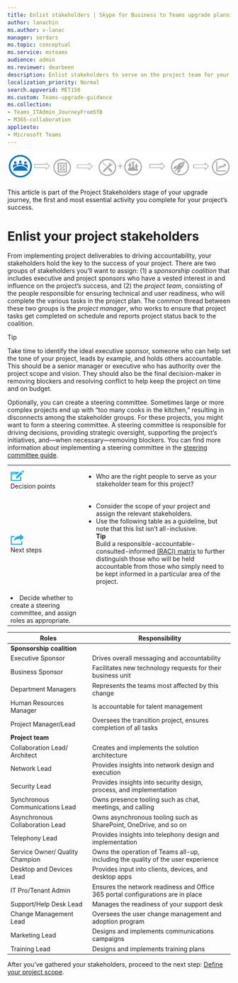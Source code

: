 ```yaml
---
title: Enlist stakeholders | Skype for Business to Teams upgrade planning
author: lanachin
ms.author: v-lanac
manager: serdars
ms.topic: conceptual
ms.service: msteams
audience: admin
ms.reviewer: dearbeen
description: Enlist stakeholders to serve on the project team for your upgrade. 
localization_priority: Normal
search.appverid: MET150
ms.custom: Teams-upgrade-guidance
ms.collection: 
- Teams_ITAdmin_JourneyFromSfB
- M365-collaboration
appliesto:
- Microsoft Teams
---
```


![Illustration showing the stakeholder state of the upgrade journey](media/upgrade-banner-stakeholders.png "Stages of the upgrade journey, with emphasis on gathering your team of project stakeholders")

This article is part of the Project Stakeholders stage of your upgrade journey, the first and most essential activity you complete for your project’s success.


# Enlist your project stakeholders

From implementing project deliverables to driving accountability, your stakeholders hold the key to the success of your project. There are two groups of stakeholders you’ll want to assign: (1) a _sponsorship coalition_ that includes executive and project sponsors who have a vested interest in and influence on the project’s success, and (2) the _project team_, consisting of the people responsible for ensuring technical and user readiness, who will complete the various tasks in the project plan. The common thread between these two groups is the _project manager_, who works to ensure that project tasks get completed on schedule and reports project status back to the coalition.

> [!Tip]
> Take time to identify the ideal executive sponsor, someone who can help set the tone of your project, leads by example, and holds others accountable. This should be a senior manager or executive who has authority over the project scope and vision. They should also be the final decision-maker in removing blockers and resolving conflict to help keep the project on time and on budget.

Optionally, you can create a steering committee. Sometimes large or more complex projects end up with “too many cooks in the kitchen,” resulting in disconnects among the stakeholder groups. For these projects, you might want to form a steering committee. A steering committee is responsible for driving decisions, providing strategic oversight, supporting the project’s initiatives, and—when necessary—removing blockers. You can find more information about implementing a steering committee in the [steering committee guide](https://aka.ms/SteeringCommittee).

| | |
|---|---|
| ![An icon depicting decision points](media/audio_conferencing_image7.png) <br/>Decision points | <ul><li>Who are the right people to serve as your stakeholder team for this project?</li></ul> |
| ![An icon depicting the next steps](media/audio_conferencing_image9.png)<br/>Next steps | <ul><li>Consider the scope of your project and assign the relevant stakeholders.</li><li>Use the following table as a guideline, but note that this list isn’t all-inclusive.<br><strong>Tip</strong><br>Build a responsible-accountable-consulted-informed [(RACI) matrix](https://en.wikipedia.org/wiki/Responsibility_assignment_matrix) to further distinguish those who will be held accountable from those who simply need to be kept informed in a particular area of the project.</li> |
| <li>Decide whether to create a steering committee, and assign roles as appropriate.</li></ul> | |

| Roles | Responsibility |
|---|---|
| **Sponsorship coalition** | |
| Executive Sponsor | Drives overall messaging and accountability |
| Business Sponsor | Facilitates new technology requests for their business unit |
| Department Managers | Represents the teams most affected by this change |
| Human Resources Manager | Is accountable for talent management |
| Project Manager/Lead | Oversees the transition project, ensures completion of all tasks |
| **Project team** | |
| Collaboration Lead/ Architect | Creates and implements the solution architecture |
| Network Lead | Provides insights into network design and execution |
| Security Lead | Provides insights into security design, process, and implementation |
| Synchronous Communications Lead | Owns presence tooling such as chat, meetings, and calling |
| Asynchronous Collaboration Lead | Owns asynchronous tooling such as SharePoint, OneDrive, and so on |
| Telephony Lead | Provides insights into telephony design and implementation |
| Service Owner/ Quality Champion | Owns the operation of Teams all-up, including the quality of the user experience |
| Desktop and Devices Lead | Provides input into clients, devices, and desktop apps |
| IT Pro/Tenant Admin | Ensures the network readiness and Office 365 portal configurations are in place |
| Support/Help Desk Lead | Manages the readiness of your support desk |
| Change Management Lead | Oversees the user change management and adoption program |
| Marketing Lead | Designs and implements communications campaigns |
| Training Lead | Designs and implements training plans |

After you’ve gathered your stakeholders, proceed to the next step: [Define your project scope](https://aka.ms/SkypetoTeams-Scope).
